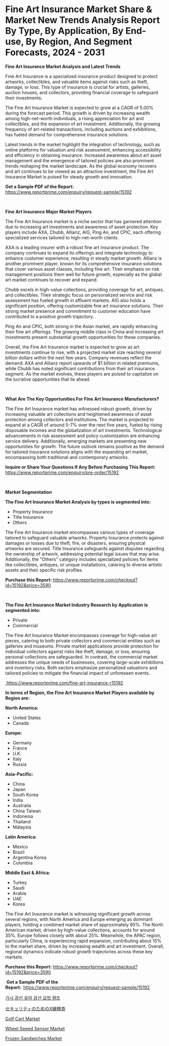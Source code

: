 <p><h1>Fine Art Insurance Market Share & Market New Trends Analysis Report By Type, By Application, By End-use, By Region, And Segment Forecasts, 2024 - 2031</h1></p><p><strong>Fine Art Insurance Market Analysis and Latest Trends</strong></p>
<p><p>Fine Art Insurance is a specialized insurance product designed to protect artworks, collectibles, and valuable items against risks such as theft, damage, or loss. This type of insurance is crucial for artists, galleries, auction houses, and collectors, providing financial coverage to safeguard their investments.</p><p>The Fine Art Insurance Market is expected to grow at a CAGR of 5.00% during the forecast period. This growth is driven by increasing wealth among high-net-worth individuals, a rising appreciation for art and collectibles, and the expansion of art investment. Additionally, the growing frequency of art-related transactions, including auctions and exhibitions, has fueled demand for comprehensive insurance solutions.</p><p>Latest trends in the market highlight the integration of technology, such as online platforms for valuation and risk assessment, enhancing accessibility and efficiency in obtaining insurance. Increased awareness about art asset management and the emergence of tailored policies are also prominent trends reshaping the market landscape. As the global economy recovers and art continues to be viewed as an attractive investment, the Fine Art Insurance Market is poised for steady growth and innovation.</p></p>
<p><strong>Get a Sample PDF of the Report:&nbsp;</strong> <a href="https://www.reportprime.com/enquiry/request-sample/15192">https://www.reportprime.com/enquiry/request-sample/15192</a></p>
<p>&nbsp;</p>
<p><strong>Fine Art Insurance Major Market Players</strong></p>
<p><p>The Fine Art Insurance market is a niche sector that has garnered attention due to increasing art investments and awareness of asset protection. Key players include AXA, Chubb, Allianz, AIG, Ping An, and CPIC, each offering specialized services tailored to high-net-worth clients.</p><p>AXA is a leading insurer with a robust fine art insurance product. The company continues to expand its offerings and integrate technology to enhance customer experience, resulting in steady market growth. Allianz is another prominent player, known for its comprehensive insurance solutions that cover various asset classes, including fine art. Their emphasis on risk management positions them well for future growth, especially as the global art market continues to recover and expand.</p><p>Chubb excels in high-value collections, providing coverage for art, antiques, and collectibles. Their strategic focus on personalized service and risk assessment has fueled growth in affluent markets. AIG also holds a significant position, offering customizable fine art insurance solutions. Their strong market presence and commitment to customer education have contributed to a positive growth trajectory.</p><p>Ping An and CPIC, both strong in the Asian market, are rapidly enhancing their fine art offerings. The growing middle class in China and increasing art investments present substantial growth opportunities for these companies.</p><p>Overall, the Fine Art Insurance market is expected to grow as art investments continue to rise, with a projected market size reaching several billion dollars within the next few years. Company revenues reflect the demand: AXA and Allianz report upwards of $1 billion in related premiums, while Chubb has noted significant contributions from their art insurance segment. As the market evolves, these players are poised to capitalize on the lucrative opportunities that lie ahead.</p></p>
<p>&nbsp;</p>
<p><strong>What Are The Key Opportunities For Fine Art Insurance Manufacturers?</strong></p>
<p><p>The Fine Art Insurance market has witnessed robust growth, driven by increasing valuable art collections and heightened awareness of asset protection among collectors and institutions. The market is projected to expand at a CAGR of around 5-7% over the next five years, fueled by rising disposable incomes and the globalization of art investments. Technological advancements in risk assessment and policy customization are enhancing service delivery. Additionally, emerging markets are presenting new opportunities for growth. The future outlook remains positive as the demand for tailored insurance solutions aligns with the expanding art market, encompassing both traditional and contemporary artworks.</p></p>
<p><strong>Inquire or Share Your Questions If Any Before Purchasing This Report:</strong> <a href="https://www.reportprime.com/enquiry/pre-order/15192">https://www.reportprime.com/enquiry/pre-order/15192</a></p>
<p>&nbsp;</p>
<p><strong>Market Segmentation</strong></p>
<p><strong>The Fine Art Insurance Market Analysis by types is segmented into:</strong></p>
<p><ul><li>Property Insurance</li><li>Title Insurance</li><li>Others</li></ul></p>
<p><p>The Fine Art Insurance market encompasses various types of coverage tailored to safeguard valuable artworks. Property Insurance protects against damages or losses due to theft, fire, or disasters, ensuring physical artworks are secured. Title Insurance safeguards against disputes regarding the ownership of artwork, addressing potential legal issues that may arise. Additionally, the "Others" category includes specialized policies for items like collectibles, antiques, or unique installations, catering to diverse artistic assets and their specific risk profiles.</p></p>
<p><strong>Purchase this Report:&nbsp;</strong><a href="https://www.reportprime.com/checkout?id=15192&price=3590">https://www.reportprime.com/checkout?id=15192&price=3590</a></p>
<p>&nbsp;</p>
<p><strong>The Fine Art Insurance Market Industry Research by Application is segmented into:</strong></p>
<p><ul><li>Private</li><li>Commercial</li></ul></p>
<p><p>The Fine Art Insurance Market encompasses coverage for high-value art pieces, catering to both private collectors and commercial entities such as galleries and museums. Private market applications provide protection for individual collectors against risks like theft, damage, or loss, ensuring personal collections are safeguarded. In contrast, the commercial market addresses the unique needs of businesses, covering large-scale exhibitions and inventory risks. Both sectors emphasize personalized valuations and tailored policies to mitigate the financial impact of unforeseen events.</p></p>
<p><a href="https://www.reportprime.com/fine-art-insurance-r15192">&nbsp;https://www.reportprime.com/fine-art-insurance-r15192</a></p>
<p><strong>In terms of Region, the Fine Art Insurance Market Players available by Region are:</strong></p>
<p>
    <p> <strong> North America: </strong>
        <ul>
            <li>United States</li>
            <li>Canada</li>
        </ul>
        </p> 
    <p> <strong> Europe: </strong>
        <ul>
            <li>Germany</li>
            <li>France</li>
            <li>U.K.</li>
            <li>Italy</li>
            <li>Russia</li>
        </ul>
        </p> 
    <p> <strong> Asia-Pacific: </strong>
        <ul>
            <li>China</li>
            <li>Japan</li>
            <li>South Korea</li>
            <li>India</li>
            <li>Australia</li>
            <li>China Taiwan</li>
            <li>Indonesia</li>
            <li>Thailand</li>
            <li>Malaysia</li>
        </ul>
        </p> 
    <p> <strong> Latin America: </strong>
        <ul>
            <li>Mexico</li>
            <li>Brazil</li>
            <li>Argentina Korea</li>
            <li>Colombia</li>
        </ul>
        </p> 
    <p> <strong> Middle East & Africa: </strong>
        <ul>
            <li>Turkey</li>
            <li>Saudi</li>
            <li>Arabia</li>
            <li>UAE</li>
            <li>Korea</li>
        </ul>
    </p>
    </p>
<p><p>The Fine Art Insurance market is witnessing significant growth across several regions, with North America and Europe emerging as dominant players, holding a combined market share of approximately 60%. The North American market, driven by high-value collections, accounts for around 35%. Europe follows closely with about 25%. Meanwhile, the APAC region, particularly China, is experiencing rapid expansion, contributing about 15% to the market share, driven by increasing wealth and art investment. Overall, regional dynamics indicate robust growth trajectories across these key markets.</p></p>
<p><strong>Purchase this Report: </strong><a href="https://www.reportprime.com/checkout?id=15192&price=3590">https://www.reportprime.com/checkout?id=15192&price=3590</a></p>
<p>&nbsp;<strong>Get a Sample PDF of the Report:&nbsp;&nbsp;</strong><a href="https://www.reportprime.com/enquiry/request-sample/15192">https://www.reportprime.com/enquiry/request-sample/15192</a></p>
<p><strong></strong></p>
<p><p><a href="https://medium.com/@vlcostes/visible-light-infant-phototherapy-lamp-market-%EC%9D%98-%EA%B8%80%EB%A1%9C%EB%B2%8C-%EC%8B%9C%EC%9E%A5-%EA%B0%9C%EC%9A%94%EB%8A%94-%EC%A0%84-%EC%84%B8%EA%B3%84-%EB%B0%8F-%EC%A3%BC%EC%9A%94-%EC%8B%9C%EC%9E%A5%EC%9D%98-%EC%82%B0%EC%97%85%EC%97%90-%EC%98%81%ED%96%A5%EC%9D%84-%EB%AF%B8%EC%B9%98%EB%8A%94-%EC%A3%BC%EC%9A%94-%ED%8A%B8%EB%A0%8C%EB%93%9C%EC%97%90-%EB%8C%80%ED%95%9C-52a54ec2de79">가시 광선 유아 광선 요법 램프</a></p><p><a href="https://medium.com/@scotttyesha/x-ray-inspection-for-security-market-%E3%81%AF-%E3%82%B3%E3%82%B9%E3%83%88%E7%AE%A1%E7%90%86%E3%81%A8%E5%8A%B9%E7%8E%87%E5%90%91%E4%B8%8A%E3%82%92%E5%84%AA%E5%85%88%E3%81%97%E3%81%BE%E3%81%99-%E3%81%95%E3%82%89%E3%81%AB-%E5%A0%B1%E5%91%8A%E6%9B%B8%E3%81%AF%E5%B8%82%E5%A0%B4%E3%81%AE%E9%9C%80%E8%A6%81%E9%9D%A2%E3%81%A8%E4%BE%9B%E7%B5%A6%E9%9D%A2%E3%81%AE%E4%B8%A1%E6%96%B9%E3%82%92%E3%82%AB%E3%83%90%E3%83%BC%E3%81%97%E3%81%A6%E3%81%84%E3%81%BE%E3%81%99-x-ray-b7d5942f3927">セキュリティのためのX線検査</a></p><p><a href="https://issuu.com/reportprime-2/docs/golf-cart-market-size-2030.pptx_5a70d71f72e1ae">Golf Cart Market</a></p><p><a href="https://issuu.com/reportprime-2/docs/wheel-speed-sensor-market-size-2030_847ec59735ab23">Wheel Speed Sensor Market</a></p><p><a href="https://www.linkedin.com/pulse/global-frozen-sandwiches-industry-types-applications-market-elhac?trackingId=FY8iuB4dSAGG4zqH6RCmaA%3D%3D">Frozen Sandwiches Market</a></p></p>
